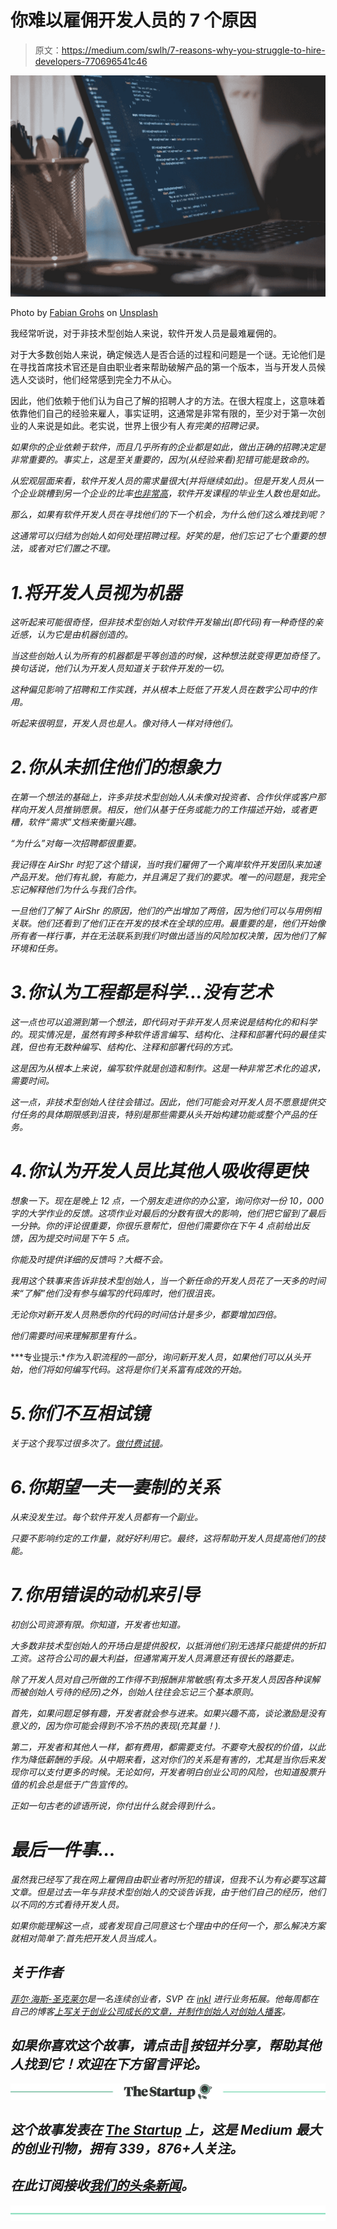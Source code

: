 # 你难以雇佣开发人员的 7 个原因

> 原文：<https://medium.com/swlh/7-reasons-why-you-struggle-to-hire-developers-770696541c46>

[![](img/d42395deb42761c9cd01bbf072fa15c9.png)](http://digest.philhsc.com)

Photo by [Fabian Grohs](https://unsplash.com/photos/dC6Pb2JdAqs?utm_source=unsplash&utm_medium=referral&utm_content=creditCopyText) on [Unsplash](https://unsplash.com/search/photos/programmer?utm_source=unsplash&utm_medium=referral&utm_content=creditCopyText)

我经常听说，对于非技术型创始人来说，软件开发人员是最难雇佣的。

对于大多数创始人来说，确定候选人是否合适的过程和问题是一个谜。无论他们是在寻找首席技术官还是自由职业者来帮助破解产品的第一个版本，当与开发人员候选人交谈时，他们经常感到完全力不从心。

因此，他们依赖于他们认为自己了解的招聘人才的方法。在很大程度上，这意味着依靠他们自己的经验来雇人，事实证明，这通常是非常有限的，至少对于第一次创业的人来说是如此。老实说，世界上很少有人*有完美的招聘记录。*

*如果你的企业依赖于软件，而且几乎所有的企业都是如此，做出正确的招聘决定是非常重要的。事实上，这是至关重要的，因为(从经验来看)犯错可能是致命的。*

*从宏观层面来看，软件开发人员的需求量很大(并将继续如此)。但是开发人员从一个企业跳槽到另一个企业的比率[也非常高](https://business.linkedin.com/talent-solutions/blog/trends-and-research/2018/the-3-industries-with-the-highest-turnover-rates)，软件开发课程的毕业生人数也是如此。*

*那么，如果有软件开发人员在寻找他们的下一个机会，为什么他们这么难找到呢？*

*这通常可以归结为创始人如何处理招聘过程。好笑的是，他们忘记了七个重要的想法，或者对它们置之不理。*

# *1.将开发人员视为机器*

*这听起来可能很奇怪，但非技术型创始人对软件开发输出(即代码)有一种奇怪的亲近感，认为它是由机器创造的。*

*当这些创始人认为所有的机器都是平等创造的时候，这种想法就变得更加奇怪了。换句话说，他们认为开发人员知道关于软件开发的一切。*

*这种偏见影响了招聘和工作实践，并从根本上贬低了开发人员在数字公司中的作用。*

*听起来很明显，开发人员也是人。像对待人一样对待他们。*

# *2.你从未抓住他们的想象力*

*在第一个想法的基础上，许多非技术型创始人从未像对投资者、合作伙伴或客户那样向开发人员推销愿景。相反，他们从基于任务或能力的工作描述开始，或者更糟，软件“需求”文档来衡量兴趣。*

*“为什么”对每一次招聘都很重要。*

*我记得在 AirShr 时犯了这个错误，当时我们雇佣了一个离岸软件开发团队来加速产品开发。他们有礼貌，有能力，并且满足了我们的要求。唯一的问题是，我完全忘记解释他们为什么与我们合作。*

*一旦他们了解了 AirShr 的原因，他们的产出增加了两倍，因为他们可以与用例相关联。他们还看到了他们正在开发的技术在全球的应用。最重要的是，他们开始像所有者一样行事，并在无法联系到我们时做出适当的风险加权决策，因为他们了解环境和任务。*

# *3.你认为工程都是科学…没有艺术*

*这一点也可以追溯到第一个想法，即代码对于非开发人员来说是结构化的和科学的。现实情况是，虽然有跨多种软件语言编写、结构化、注释和部署代码的最佳实践，但也有无数种编写、结构化、注释和部署代码的方式。*

*这是因为从根本上来说，编写软件就是创造和制作。这是一种非常艺术化的追求，需要时间。*

*这一点，非技术型创始人往往会错过。因此，他们可能会对开发人员不愿意提供交付任务的具体期限感到沮丧，特别是那些需要从头开始构建功能或整个产品的任务。*

# *4.你认为开发人员比其他人吸收得更快*

*想象一下。现在是晚上 12 点，一个朋友走进你的办公室，询问你对一份 10，000 字的大学作业的反馈。这项作业对最后的分数有很大的影响，他们把它留到了最后一分钟。你的评论很重要，你很乐意帮忙，但他们需要你在下午 4 点前给出反馈，因为提交时间是下午 5 点。*

*你能及时提供详细的反馈吗？大概不会。*

*我用这个轶事来告诉非技术型创始人，当一个新任命的开发人员花了一天多的时间来“了解”他们没有参与编写的代码库时，他们很沮丧。*

*无论你对新开发人员熟悉你的代码的时间估计是多少，都要增加四倍。*

*他们需要时间来理解那里有什么。*

***专业提示:**作为入职流程的一部分，询问新开发人员，如果他们可以从头开始，他们将如何编写代码。这将是你们关系富有成效的开始。*

# *5.你们不互相试镜*

*关于这个我写过很多次了。[做付费试镜](https://philhsc.com/paid-auditions-playbook/)。*

# *6.你期望一夫一妻制的关系*

*从来没发生过。每个软件开发人员都有一个副业。*

*只要不影响约定的工作量，就好好利用它。最终，这将帮助开发人员提高他们的技能。*

# *7.你用错误的动机来引导*

*初创公司资源有限。你知道，开发者也知道。*

*大多数非技术型创始人的开场白是提供股权，以抵消他们别无选择只能提供的折扣工资。这符合公司的最大利益，但通常离开发人员满意还有很长的路要走。*

*除了开发人员对自己所做的工作得不到报酬非常敏感(有太多开发人员因各种误解而被创始人亏待的经历)之外，创始人往往会忘记三个基本原则。*

*首先，如果问题足够有趣，开发者就会参与进来。如果兴趣不高，谈论激励是没有意义的，因为你可能会得到不冷不热的表现(充其量！).*

*第二，开发者和其他人一样，都有费用，都需要支付。不要夸大股权的价值，以此作为降低薪酬的手段。从中期来看，这对你们的关系是有害的，尤其是当你后来发现你可以支付更多的时候。无论如何，开发者明白创业公司的风险，也知道股票升值的机会总是低于广告宣传的。*

*正如一句古老的谚语所说，你付出什么就会得到什么。*

# *最后一件事…*

*虽然我已经写了我在网上雇佣自由职业者时所犯的错误，但我不认为有必要写这篇文章。但是过去一年与非技术型创始人的交谈告诉我，由于他们自己的经历，他们以不同的方式看待开发人员。*

*如果你能理解这一点，或者发现自己同意这七个理由中的任何一个，那么解决方案就相对简单了:首先把开发人员当成人。*

## *关于作者*

*[菲尔·海斯-圣克莱尔](https://medium.com/u/d99e93af3a17?source=post_page-----770696541c46--------------------------------)是一名连续创业者，SVP 在 [inkl](http://inkl.com/app) 进行业务拓展。他每周都在自己的博客[上写关于创业公司成长的文章，并制作](https://philhsc.com)[创始人对创始人播客](https://foundertofounderpodcast.com)。*

## *如果你喜欢这个故事，请点击👏按钮并分享，帮助其他人找到它！欢迎在下方留言评论。*

*[![](img/308a8d84fb9b2fab43d66c117fcc4bb4.png)](https://medium.com/swlh)*

## *这个故事发表在 [The Startup](https://medium.com/swlh) 上，这是 Medium 最大的创业刊物，拥有 339，876+人关注。*

## *在此订阅接收[我们的头条新闻](http://growthsupply.com/the-startup-newsletter/)。*

*[![](img/b0164736ea17a63403e660de5dedf91a.png)](https://medium.com/swlh)*